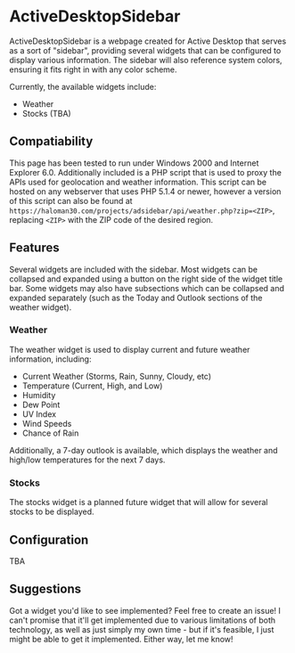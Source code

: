 # ActiveDesktopSidebar

ActiveDesktopSidebar is a webpage created for Active Desktop that serves as a sort of "sidebar", providing several
widgets that can be configured to display various information. The sidebar will also reference system colors,
ensuring it fits right in with any color scheme.

Currently, the available widgets include:

* Weather
* Stocks (TBA)

## Compatiability

This page has been tested to run under Windows 2000 and Internet Explorer 6.0. Additionally included is a PHP
script that is used to proxy the APIs used for geolocation and weather information. This script can be hosted on
any webserver that uses PHP 5.1.4 or newer, however a version of this script can also be found at `https://haloman30.com/projects/adsidebar/api/weather.php?zip=<ZIP>`, replacing `<ZIP>` with the ZIP code of the desired region.

## Features

Several widgets are included with the sidebar. Most widgets can be collapsed and expanded using a button on the
right side of the widget title bar. Some widgets may also have subsections which can be collapsed and expanded separately (such as the Today and Outlook sections of the weather widget).

### Weather

The weather widget is used to display current and future weather information, including:

* Current Weather (Storms, Rain, Sunny, Cloudy, etc)
* Temperature (Current, High, and Low)
* Humidity
* Dew Point
* UV Index
* Wind Speeds
* Chance of Rain

Additionally, a 7-day outlook is available, which displays the weather and high/low temperatures for the next 7 days.

### Stocks

The stocks widget is a planned future widget that will allow for several stocks to be displayed.

## Configuration

TBA

## Suggestions

Got a widget you'd like to see implemented? Feel free to create an issue! I can't promise that it'll get implemented due to various limitations of both technology, as well as just simply my own time - but if it's feasible, I just might be able to get it implemented. Either way, let me know!